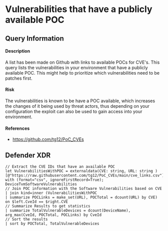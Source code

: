 # Vulnerabilities that have a publicly available POC

## Query Information

#### Description
A list has been made on Github with links to available POCs for CVE's. This query lists the vulnerabilities in your environment that have a publicly available POC. This might help to prioritize which vulnerabilities need to be patches first. 

#### Risk
The vulnerabilities is known to be have a POC available, which increases the changes of it being used by threat actors, thus depending on your configuration the exploit can also be used to gain access into your environment. 

#### References
- https://github.com/tg12/PoC_CVEs

## Defender XDR
```
// Extract the CVE IDs that have an available POC
let VulnerabilitiesWithPOC = externaldata(CVE: string, URL: string )[@"https://raw.githubusercontent.com/tg12/PoC_CVEs/main/cve_links.csv"] with (format="csv", ignoreFirstRecord=True);
DeviceTvmSoftwareVulnerabilities
// Join POC information with the Software Vulnerabilities based on CVE
| join kind=inner (VulnerabilitiesWithPOC
| summarize POCLinks = make_set(URL), POCTotal = dcount(URL) by CVE) on $left.CveId == $right.CVE
// Summarize Results to get statistics
| summarize TotalVulnerableDevices = dcount(DeviceName), arg_max(CveId, POCTotal, POCLinks) by CveId
// Sort the results
| sort by POCTotal, TotalVulnerableDevices
```
